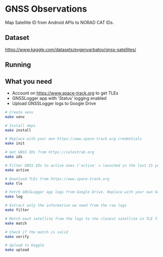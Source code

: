 # GNSS Observations

Map Satellite ID from Android APIs to NORAD CAT IDs.

## Dataset

https://www.kaggle.com/datasets/evgenyarbatov/gnss-satellites/

## Running

## What you need

- Account on https://www.space-track.org to get TLEs
- GNSSLogger app with 'Status' logging enabled
- Upload GNSSLogger logs to Google Drive


```sh
# Create venv
make venv  

# Install deps
make install  

# Replace with your own https://www.space-track.org credentials
make init  

# Get GNSS IDs from https://celestrak.org
make ids  

# Filter GNSS IDs to active ones ('active' = launched in the last 15 years)
make active  

# Download TLEs from https://www.space-track.org
make tle  

# Fetch GNSSLogger app logs from Google Drive. Replace with your own Google Drive
make log  

# Extract only the information we need from the raw logs
make filter  

# Match each satellite from the logs to the closest satellite in TLE files
make match  

# Check if the match is valid
make verify  

# Upload to Kaggle
make upload  
```

